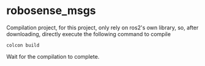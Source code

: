 # robosense_msgs 



Compilation project, for this project, only rely on ros2's own library, so, after downloading, directly execute the following command to compile

`colcon build`

Wait for the compilation to complete.